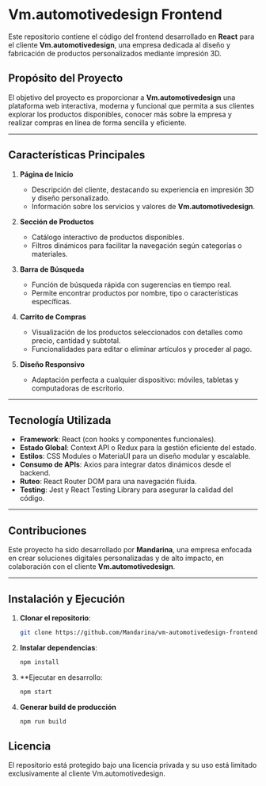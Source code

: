# Vm.automotivedesign Frontend

Este repositorio contiene el código del frontend desarrollado en **React** para el cliente **Vm.automotivedesign**, una empresa dedicada al diseño y fabricación de productos personalizados mediante impresión 3D.

## Propósito del Proyecto

El objetivo del proyecto es proporcionar a **Vm.automotivedesign** una plataforma web interactiva, moderna y funcional que permita a sus clientes explorar los productos disponibles, conocer más sobre la empresa y realizar compras en línea de forma sencilla y eficiente.

---

## Características Principales

1. **Página de Inicio**
   - Descripción del cliente, destacando su experiencia en impresión 3D y diseño personalizado.
   - Información sobre los servicios y valores de **Vm.automotivedesign**.

2. **Sección de Productos**
   - Catálogo interactivo de productos disponibles.
   - Filtros dinámicos para facilitar la navegación según categorías o materiales.

3. **Barra de Búsqueda**
   - Función de búsqueda rápida con sugerencias en tiempo real.
   - Permite encontrar productos por nombre, tipo o características específicas.

4. **Carrito de Compras**
   - Visualización de los productos seleccionados con detalles como precio, cantidad y subtotal.
   - Funcionalidades para editar o eliminar artículos y proceder al pago.

5. **Diseño Responsivo**
   - Adaptación perfecta a cualquier dispositivo: móviles, tabletas y computadoras de escritorio.

---

## Tecnología Utilizada

- **Framework**: React (con hooks y componentes funcionales).
- **Estado Global**: Context API o Redux para la gestión eficiente del estado.
- **Estilos**: CSS Modules o MateriaUI para un diseño modular y escalable.
- **Consumo de APIs**: Axios para integrar datos dinámicos desde el backend.
- **Ruteo**: React Router DOM para una navegación fluida.
- **Testing**: Jest y React Testing Library para asegurar la calidad del código.

---

## Contribuciones

Este proyecto ha sido desarrollado por **Mandarina**, una empresa enfocada en crear soluciones digitales personalizadas y de alto impacto, en colaboración con el cliente **Vm.automotivedesign**.

---

## Instalación y Ejecución

1. **Clonar el repositorio**:
   ```bash
   git clone https://github.com/Mandarina/vm-automotivedesign-frontend.git

2. **Instalar dependencias**:
   ```bash
   npm install
   
3. **Ejecutar en desarrollo:
   ```bash
   npm start
   
4. **Generar build de producción**
   ```bash
   npm run build

## Licencia
El repositorio está protegido bajo una licencia privada y su uso está limitado exclusivamente al cliente Vm.automotivedesign.
